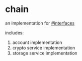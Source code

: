 # chain

an implementation for [#interfaces](http://github.com/tokentransfer/interfaces)

includes:

1. account implementation
2. crypto service implementation
3. storage service implementation